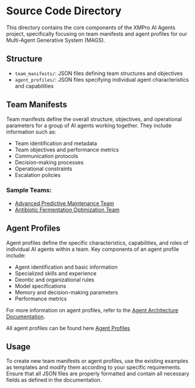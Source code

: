 # Source Code Directory

This directory contains the core components of the XMPro AI Agents project, specifically focusing on team manifests and agent profiles for our Multi-Agent Generative System (MAGS).

## Structure

- `team_manifests/`: JSON files defining team structures and objectives
- `agent_profiles/`: JSON files specifying individual agent characteristics and capabilities

## Team Manifests

Team manifests define the overall structure, objectives, and operational parameters for a group of AI agents working together. They include information such as:

- Team identification and metadata
- Team objectives and performance metrics
- Communication protocols
- Decision-making processes
- Operational constraints
- Escalation policies

### Sample Teams:
- [Advanced Predictive Maintenance Team](team_manifests/advanced_predictive_maintenance_team.md)
- [Antibiotic Fermentation Optimization Team](team_manifests/antibiotic_fermentation_optimization_team.md)

## Agent Profiles

Agent profiles define the specific characteristics, capabilities, and roles of individual AI agents within a team. Key components of an agent profile include:

- Agent identification and basic information
- Specialized skills and experience
- Deontic and organizational rules
- Model specifications
- Memory and decision-making parameters
- Performance metrics

For more information on agent profiles, refer to the [Agent Architecture Documentation](../docs/architecture/agent_architecture.md).

All agent profiles can be found here [Agent Profiles](agent_profiles/README.md)

## Usage

To create new team manifests or agent profiles, use the existing examples as templates and modify them according to your specific requirements. Ensure that all JSON files are properly formatted and contain all necessary fields as defined in the documentation.